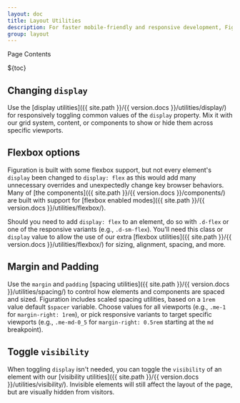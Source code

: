 ```yaml
---
layout: doc
title: Layout Utilities
description: For faster mobile-friendly and responsive development, Figuration includes utility classes for showing, hiding, aligning, and spacing content.
group: layout
---
```


<div class="h3 cf-toc-header">Page Contents</div>

${toc}

## Changing `display`

Use the [display utilities]({{ site.path }}/{{ version.docs }}/utilities/display/) for responsively toggling common values of the `display` property. Mix it with our grid system, content, or components to show or hide them across specific viewports.

## Flexbox options

Figuration is built with some flexbox support, but not every element's `display` been changed to `display: flex` as this would add many unnecessary overrides and unexpectedly change key browser behaviors. Many of [the components]({{ site.path }}/{{ version.docs }}/components/) are built with support for [flexbox enabled modes]({{ site.path }}/{{ version.docs }}/utilities/flexbox/).

Should you need to add `display: flex` to an element, do so with `.d-flex` or one of the responsive variants (e.g., `.d-sm-flex`). You'll need this class or `display` value to allow the use of our extra [flexbox utilities]({{ site.path }}/{{ version.docs }}/utilities/flexbox/) for sizing, alignment, spacing, and more.

## Margin and Padding

Use the `margin` and `padding` [spacing utilities]({{ site.path }}/{{ version.docs }}/utilities/spacing/) to control how elements and components are spaced and sized. Figuration includes scaled spacing utilities, based on a `1rem` value default `$spacer` variable. Choose values for all viewports (e.g., `.me-1` for `margin-right: 1rem`), or pick responsive variants to target specific viewports (e.g., `.me-md-0_5` for `margin-right: 0.5rem` starting at the `md` breakpoint).

## Toggle `visibility`

When toggling `display` isn't needed, you can toggle the `visibility` of an element with our [visibility utilities]({{ site.path }}/{{ version.docs }}/utilities/visibility/). Invisible elements will still affect the layout of the page, but are visually hidden from visitors.
